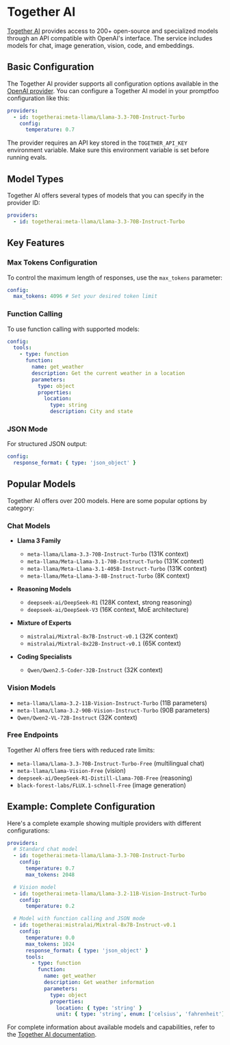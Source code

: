 # Together AI

[Together AI](https://www.together.ai/) provides access to 200+ open-source and specialized models through an API compatible with OpenAI's interface. The service includes models for chat, image generation, vision, code, and embeddings.

## Basic Configuration

The Together AI provider supports all configuration options available in the [OpenAI provider](/docs/providers/openai/). You can configure a Together AI model in your promptfoo configuration like this:

```yaml
providers:
  - id: togetherai:meta-llama/Llama-3.3-70B-Instruct-Turbo
    config:
      temperature: 0.7
```

The provider requires an API key stored in the `TOGETHER_API_KEY` environment variable. Make sure this environment variable is set before running evals.

## Model Types

Together AI offers several types of models that you can specify in the provider ID:

```yaml
providers:
  - id: togetherai:meta-llama/Llama-3.3-70B-Instruct-Turbo
```

## Key Features

### Max Tokens Configuration

To control the maximum length of responses, use the `max_tokens` parameter:

```yaml
config:
  max_tokens: 4096 # Set your desired token limit
```

### Function Calling

To use function calling with supported models:

```yaml
config:
  tools:
    - type: function
      function:
        name: get_weather
        description: Get the current weather in a location
        parameters:
          type: object
          properties:
            location:
              type: string
              description: City and state
```

### JSON Mode

For structured JSON output:

```yaml
config:
  response_format: { type: 'json_object' }
```

## Popular Models

Together AI offers over 200 models. Here are some popular options by category:

### Chat Models

- **Llama 3 Family**

  - `meta-llama/Llama-3.3-70B-Instruct-Turbo` (131K context)
  - `meta-llama/Meta-Llama-3.1-70B-Instruct-Turbo` (131K context)
  - `meta-llama/Meta-Llama-3.1-405B-Instruct-Turbo` (131K context)
  - `meta-llama/Meta-Llama-3-8B-Instruct-Turbo` (8K context)

- **Reasoning Models**
  - `deepseek-ai/DeepSeek-R1` (128K context, strong reasoning)
  - `deepseek-ai/DeepSeek-V3` (16K context, MoE architecture)
- **Mixture of Experts**

  - `mistralai/Mixtral-8x7B-Instruct-v0.1` (32K context)
  - `mistralai/Mixtral-8x22B-Instruct-v0.1` (65K context)

- **Coding Specialists**
  - `Qwen/Qwen2.5-Coder-32B-Instruct` (32K context)

### Vision Models

- `meta-llama/Llama-3.2-11B-Vision-Instruct-Turbo` (11B parameters)
- `meta-llama/Llama-3.2-90B-Vision-Instruct-Turbo` (90B parameters)
- `Qwen/Qwen2-VL-72B-Instruct` (32K context)

### Free Endpoints

Together AI offers free tiers with reduced rate limits:

- `meta-llama/Llama-3.3-70B-Instruct-Turbo-Free` (multilingual chat)
- `meta-llama/Llama-Vision-Free` (vision)
- `deepseek-ai/DeepSeek-R1-Distill-Llama-70B-Free` (reasoning)
- `black-forest-labs/FLUX.1-schnell-Free` (image generation)

## Example: Complete Configuration

Here's a complete example showing multiple providers with different configurations:

```yaml
providers:
  # Standard chat model
  - id: togetherai:meta-llama/Llama-3.3-70B-Instruct-Turbo
    config:
      temperature: 0.7
      max_tokens: 2048

  # Vision model
  - id: togetherai:meta-llama/Llama-3.2-11B-Vision-Instruct-Turbo
    config:
      temperature: 0.2

  # Model with function calling and JSON mode
  - id: togetherai:mistralai/Mixtral-8x7B-Instruct-v0.1
    config:
      temperature: 0.0
      max_tokens: 1024
      response_format: { type: 'json_object' }
      tools:
        - type: function
          function:
            name: get_weather
            description: Get weather information
            parameters:
              type: object
              properties:
                location: { type: 'string' }
                unit: { type: 'string', enum: ['celsius', 'fahrenheit'] }
```

For complete information about available models and capabilities, refer to the [Together AI documentation](https://docs.together.ai/docs/chat-models).
